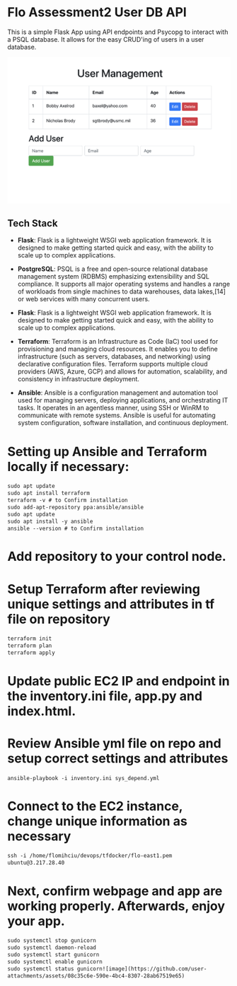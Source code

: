 # Flo Assessment2 User DB API

This is a simple Flask App using API endpoints and Psycopg to interact with a PSQL database.  It allows for the easy CRUD'ing of users in a user database.

![User App](img/screenshot.png)

## Tech Stack

- **Flask**: Flask is a lightweight WSGI web application framework. It is designed to make getting started quick and easy, with the ability to scale up to complex applications.

- **PostgreSQL**: PSQL is a free and open-source relational database management system (RDBMS) emphasizing extensibility and SQL compliance.  It supports all major operating systems and handles a range of workloads from single machines to data warehouses, data lakes,[14] or web services with many concurrent users.
  
- **Flask**: Flask is a lightweight WSGI web application framework. It is designed to make getting started quick and easy, with the ability to scale up to complex applications.
  
- **Terraform**: Terraform is an Infrastructure as Code (IaC) tool used for provisioning and managing cloud resources. It enables you to define infrastructure (such as servers, databases, and networking) using declarative configuration files. Terraform supports multiple cloud providers (AWS, Azure, GCP) and allows for automation, scalability, and consistency in infrastructure deployment.
  
- **Ansible**: Ansible is a configuration management and automation tool used for managing servers, deploying applications, and orchestrating IT tasks. It operates in an agentless manner, using SSH or WinRM to communicate with remote systems. Ansible is useful for automating system configuration, software installation, and continuous deployment.

# Setting up Ansible and Terraform locally if necessary:
	sudo apt update
	sudo apt install terraform
	terraform -v # to Confirm installation
	sudo add-apt-repository ppa:ansible/ansible
	sudo apt update
	sudo apt install -y ansible
	ansible --version # to Confirm installation

# Add repository to your control node.

# Setup Terraform after reviewing unique settings and attributes in tf file on repository
	terraform init
	terraform plan
	terraform apply
# Update public EC2 IP and endpoint in the inventory.ini file, app.py and index.html.
	
# Review Ansible yml file on repo and setup correct settings and attributes
	ansible-playbook -i inventory.ini sys_depend.yml

# Connect to the EC2 instance, change unique information as necessary
	ssh -i /home/flomihciu/devops/tfdocker/flo-east1.pem ubuntu@3.217.28.40
	
# Next, confirm webpage and app are working properly. Afterwards, enjoy your app.
	sudo systemctl stop gunicorn
	sudo systemctl daemon-reload
	sudo systemctl start gunicorn
	sudo systemctl enable gunicorn
	sudo systemctl status gunicorn![image](https://github.com/user-attachments/assets/08c35c6e-590e-4bc4-8307-28ab67519e65)


